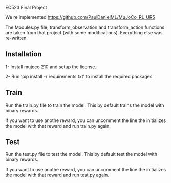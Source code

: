 EC523 Final Project

We re implemented https://github.com/PaulDanielML/MuJoCo_RL_UR5 

The Modules.py file, transform_observation and transform_action functions are taken from that project (with some modifications). Everything else was re-written.

## Installation

1- Install mujoco 210 and setup the license.

2- Run 'pip install -r requirements.txt' to install the required packages

## Train

Run the train.py file to train the model. This by default trains the model with binary rewards.

If you want to use anothe reward, you can uncomment the line the initializes the model with that reward and run train.py again.


## Test

Run the test.py file to test the model. This by default test the model with binary rewards.

If you want to use anothe reward, you can uncomment the line the initializes the model with that reward and run test.py again.


